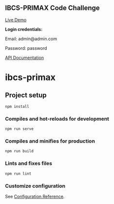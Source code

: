 ## IBCS-PRIMAX Code Challenge


<p><a href="https://primaxfront.rashedulhasan.com/" target="_blank">Live Demo</a></p>
<p><b>Login credentials:</b></p>
<p>Email: admin@admin.com</p>
<p>Password: password</p>


<p><a href="https://documenter.getpostman.com/view/3504635/UVRGCihx#83489fbc-fec1-4a9f-84e7-7ecece31fe0c">API Documentation</a></p>

# ibcs-primax

## Project setup
```
npm install
```

### Compiles and hot-reloads for development
```
npm run serve
```

### Compiles and minifies for production
```
npm run build
```

### Lints and fixes files
```
npm run lint
```

### Customize configuration
See [Configuration Reference](https://cli.vuejs.org/config/).